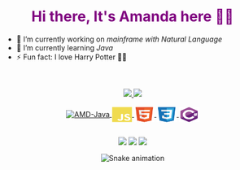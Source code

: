 <div align="center" > <h1> <font color="purple">  Hi there, It's Amanda here 🦸‍♀️ </font>  </h1></div>


- 🔭 I’m currently working on _mainframe with Natural Language_
- 🌱 I’m currently learning _Java_
- ⚡ Fun fact: I love Harry Potter 🧙‍♂️
<br><br><br>



<div align="center">
  <a href="https://github.com/AmandaLimaLuiz">
  <img height="180em" src="https://github-readme-stats.vercel.app/api?username=AmandaLimaLuiz&show_icons=true&theme=jolly&include_all_commits=true&count_private=true"/>
  <img height="180em" src="https://github-readme-stats.vercel.app/api/top-langs/?username=AmandaLimaLuiz&layout=compact&langs_count=7&theme=jolly"/>
</div>

<div style="display: inline_block" align="center"><br>

 <img align="center" alt="AMD-Java" height="30" width="40" src="https://cdn.jsdelivr.net/gh/devicons/devicon/icons/java/java-original.svg">
  <img align="center" alt="AMD-Js" height="30" width="40" src="https://raw.githubusercontent.com/devicons/devicon/master/icons/javascript/javascript-plain.svg">
  <img align="center" alt="AMD-HTML" height="30" width="40" src="https://raw.githubusercontent.com/devicons/devicon/master/icons/html5/html5-original.svg">
  <img align="center" alt="AMD-CSS" height="30" width="40" src="https://raw.githubusercontent.com/devicons/devicon/master/icons/css3/css3-original.svg">
  <img align="center" alt="AMD-Csharp" height="30" width="40" src="https://raw.githubusercontent.com/devicons/devicon/master/icons/csharp/csharp-original.svg"> 
  

<!--  <img align="center" alt="AMD-Ts" height="30" width="40" src="https://raw.githubusercontent.com/devicons/devicon/master/icons/typescript/typescript-plain.svg">
  <img align="center" alt="AMD-React" height="30" width="40" src="https://raw.githubusercontent.com/devicons/devicon/master/icons/react/react-original.svg"> -->

</div>
  
  ##
 
<div align="center" > 
 
  <a href="https://www.instagram.com/amandaliluiz/" target="_blank"><img src="https://img.shields.io/badge/-Instagram-%23E4405F?style=for-the-badge&logo=instagram&logoColor=white" target="_blank"></a> 
  <a href = "mailto:delimaluiz.amanda@gmail.com"><img src="https://img.shields.io/badge/-Gmail-%23333?style=for-the-badge&logo=gmail&logoColor=white" target="_blank"></a>
  <a href="https://www.linkedin.com/in/amanda-luiz-968a61157/" target="_blank"><img src="https://img.shields.io/badge/-LinkedIn-%230077B5?style=for-the-badge&logo=linkedin&logoColor=white" target="_blank"></a> 
 
 
   ![Snake animation](https://pa1.narvii.com/6390/3242985ded33513246020fff076ce0ae0a63627c_hq.gif)

</div>

